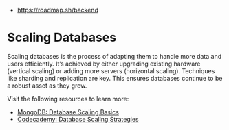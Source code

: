 

- https://roadmap.sh/backend

# Scaling Databases

Scaling databases is the process of adapting them to handle more data and users efficiently. It’s achieved by either upgrading existing  hardware (vertical scaling) or adding more servers (horizontal scaling). Techniques like sharding and replication are key. This ensures  databases continue to be a robust asset as they grow.

Visit the following resources to learn more:

- [MongoDB: Database Scaling Basics](https://www.mongodb.com/basics/scaling)
- [Codecademy: Database Scaling Strategies](https://www.codecademy.com/article/database-scaling-strategies)